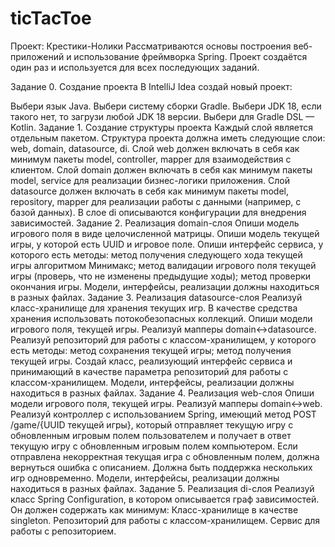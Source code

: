# ticTacToe
Проект: Крестики-Нолики
Рассматриваются основы построения веб-приложений и использование фреймворка Spring. Проект создаётся один раз и используется для всех последующих заданий.

Задание 0. Создание проекта
В IntelliJ Idea создай новый проект:

Выбери язык Java.
Выбери систему сборки Gradle.
Выбери JDK 18, если такого нет, то загрузи любой JDK 18 версии.
Выбери для Gradle DSL — Kotlin.
Задание 1. Создание структуры проекта
Каждый слой является отдельным пакетом.
Структура проекта должна иметь следующие слои: web, domain, datasource, di.
Слой web должен включать в себя как минимум пакеты model, controller, mapper для взаимодействия с клиентом.
Слой domain должен включать в себя как минимум пакеты model, service для реализации бизнес-логики приложения.
Слой datasource должен включать в себя как минимум пакеты model, repository, mapper для реализации работы с данными (например, с базой данных).
В слое di описываются конфигурации для внедрения зависимостей.
Задание 2. Реализация domain-слоя
Опиши модель игрового поля в виде целочисленной матрицы.
Опиши модель текущей игры, у которой есть UUID и игровое поле.
Опиши интерфейс сервиса, у которого есть методы:
метод получения следующего хода текущей игры алгоритмом Минимакс;
метод валидации игрового поля текущей игры (проверь, что не изменены предыдущие ходы);
метод проверки окончания игры.
Модели, интерфейсы, реализации должны находиться в разных файлах.
Задание 3. Реализация datasource-слоя
Реализуй класс-хранилище для хранения текущих игр.
В качестве средства хранения использовать потокобезопасных коллекций.
Опиши модели игрового поля, текущей игры.
Реализуй мапперы domain<->datasource.
Реализуй репозиторий для работы с классом-хранилищем, у которого есть методы:
метод сохранения текущей игры;
метод получения текущей игры.
Создай класс, реализующий интерфейс сервиса и принимающий в качестве параметра репозиторий для работы с классом-хранилищем.
Модели, интерфейсы, реализации должны находиться в разных файлах.
Задание 4. Реализация web-слоя
Опиши модели игрового поля, текущей игры.
Реализуй мапперы domain<->web.
Реализуй контроллер с использованием Spring, имеющий метод POST /game/{UUID текущей игры}, который отправляет текущую игру с обновленным игровым полем пользователем и получает в ответ текущую игру с обновленным игровым полем компьютером.
Если отправлена некорректная текущая игра с обновленным полем, должна вернуться ошибка с описанием.
Должна быть поддержка нескольких игр одновременно.
Модели, интерфейсы, реализации должны находиться в разных файлах.
Задание 5. Реализация di-слоя
Реализуй класс Spring Configuration, в котором описывается граф зависимостей.
Он должен содержать как минимум:
Класс-хранилище в качестве singleton.
Репозиторий для работы с классом-хранилищем.
Сервис для работы с репозиторием.
